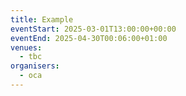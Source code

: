 ```yaml
---
title: Example
eventStart: 2025-03-01T13:00:00+00:00
eventEnd: 2025-04-30T00:06:00+01:00
venues:
  - tbc
organisers:
  - oca
---
```

